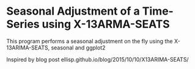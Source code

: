 # Seasonal Adjustment of a Time-Series using X-13ARMA-SEATS

This program performs a seasonal adjustment on the fly using the X-13ARIMA-SEATS, seasonal and ggplot2

Inspired by blog post ellisp.github.io/blog/2015/10/10/X13ARIMA-SEATS/
